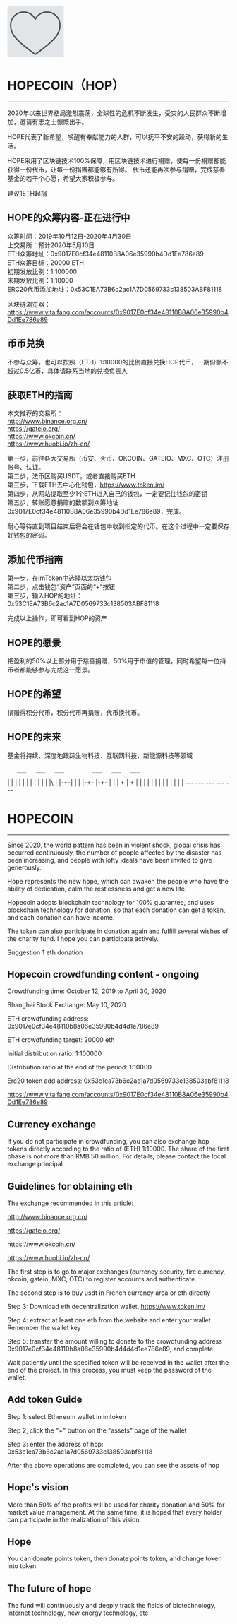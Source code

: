 ![image](https://github.com/timercoin001-pub/HOPECOIN/blob/master/hopecoin-128.jpg)

# HOPECOIN（HOP）
---------------

2020年以来世界格局激烈震荡，全球性的危机不断发生，受灾的人民群众不断增加，邀请有志之士慷慨出手。

HOPE代表了新希望，唤醒有奉献能力的人群，可以抚平不安的躁动，获得新的生活。

HOPE采用了区块链技术100%保障，用区块链技术进行捐赠，使每一份捐赠都能获得一份代币，让每一份捐赠都能够有所得。
代币还能再次参与捐赠，完成慈善基金的若干个心愿，希望大家积极参与。

建议1ETH起捐  

HOPE的众筹内容-正在进行中
----------------

众筹时间：2019年10月12日-2020年4月30日  
上交易所：预计2020年5月10日  
ETH众筹地址：0x9017E0cf34e48110B8A06e35990b4Dd1Ee786e89  
ETH众筹目标：20000 ETH  
初期发放比例：1:100000  
末期发放比例：1:10000  
ERC20代币添加地址：0x53C1EA73B6c2ac1A7D0569733c138503ABF81118  

区块链浏览器：https://www.yitaifang.com/accounts/0x9017E0cf34e48110B8A06e35990b4Dd1Ee786e89

币币兑换
----------------
不参与众筹，也可以按照（ETH）1:10000的比例直接兑换HOP代币，一期份额不超过0.5亿币，具体请联系当地的兑换负责人

获取ETH的指南
----------------

本文推荐的交易所：  
http://www.binance.org.cn/   
https://gateio.org/   
https://www.okcoin.cn/   
https://www.huobi.io/zh-cn/    

第一步，前往各大交易所（币安、火币、OKCOIN、GATEIO、MXC、OTC）注册账号、认证。  
第二步，法币区购买USDT，或者直接购买ETH  
第三步，下载ETH去中心化钱包，https://www.token.im/    
第四步，从网站提取至少1个ETH进入自己的钱包，一定要记住钱包的密钥   
第五步，转账愿意捐赠的数额到众筹地址 0x9017E0cf34e48110B8A06e35990b4Dd1Ee786e89，完成。

耐心等待直到项目结束后将会在钱包中收到指定的代币。在这个过程中一定要保存好钱包的密码。

添加代币指南
-----------

第一步，在imToken中选择以太坊钱包  
第二步，点击钱包“资产”页面的“+”按钮  
第三步，输入HOP的地址：0x53C1EA73B6c2ac1A7D0569733c138503ABF81118  

完成以上操作，即可看到HOP的资产   

HOPE的愿景
----------------
把盈利的50%以上部分用于慈善捐赠，50%用于市值的管理，同时希望每一位持币者都能够参与完成这一愿景。

HOPE的希望
----------------
捐赠得积分代币，积分代币再捐赠，代币换代币。

HOPE的未来
----------------
基金将持续、深度地跟踪生物科技、互联网科技、新能源科技等领域


       ___   ___   ___         ___   ___   ___        
|   | |   | |   | |           |     |   |   |   |\  | 
|-+-| |   | |-+-  |-+-        |     |   |   +   | + | 
|   | |   | |     |           |     |   |   |   |  \| 
       ---         ---         ---   ---   ---        
                                                      
                                                      
 # HOPECOIN
 ---------


Since 2020, the world pattern has been in violent shock, global crisis has occurred continuously, the number of people affected by the disaster has been increasing, and people with lofty ideals have been invited to give generously.


Hope represents the new hope, which can awaken the people who have the ability of dedication, calm the restlessness and get a new life.


Hopecoin adopts blockchain technology for 100% guarantee, and uses blockchain technology for donation, so that each donation can get a token, and each donation can have income.

The token can also participate in donation again and fulfill several wishes of the charity fund. I hope you can participate actively.

Suggestion 1 eth donation

Hopecoin crowdfunding content - ongoing
---------------------------------------


Crowdfunding time: October 12, 2019 to April 30, 2020

Shanghai Stock Exchange: May 10, 2020

ETH crowdfunding address: 0x9017e0cf34e48110b8a06e35990b4d4d1e786e89

ETH crowdfunding target: 20000 eth

Initial distribution ratio: 1:100000

Distribution ratio at the end of the period: 1:10000

Erc20 token add address: 0x53c1ea73b6c2ac1a7d0569733c138503abf81118

https://www.yitaifang.com/accounts/0x9017E0cf34e48110B8A06e35990b4Dd1Ee786e89

Currency exchange
----------------
If you do not participate in crowdfunding, you can also exchange hop tokens directly according to the ratio of (ETH) 1:10000. The share of the first phase is not more than RMB 50 million. For details, please contact the local exchange principal


Guidelines for obtaining eth
----------------


The exchange recommended in this article:  

http://www.binance.org.cn/

https://gateio.org/

https://www.okcoin.cn/

https://www.huobi.io/zh-cn/


The first step is to go to major exchanges (currency security, fire currency, okcoin, gateio, MXC, OTC) to register accounts and authenticate.

The second step is to buy usdt in French currency area or eth directly

Step 3: Download eth decentralization wallet, https://www.token.im/

Step 4: extract at least one eth from the website and enter your wallet. Remember the wallet key

Step 5: transfer the amount willing to donate to the crowdfunding address 0x9017e0cf34e48110b8a06e35990b4d4d4d1ee786e89, and complete.


Wait patiently until the specified token will be received in the wallet after the end of the project. In this process, you must keep the password of the wallet.

  
Add token Guide
------

Step 1: select Ethereum wallet in imtoken  

Step 2, click the "+" button on the "assets" page of the wallet  

Step 3: enter the address of hop: 0x53c1ea73b6c2ac1a7d0569733c138503abf81118  

After the above operations are completed, you can see the assets of hop  

  
Hope's vision
----------------

More than 50% of the profits will be used for charity donation and 50% for market value management. At the same time, it is hoped that every holder can participate in the realization of this vision.


Hope
----------------

You can donate points token, then donate points token, and change token into token.


The future of hope
----------------

The fund will continuously and deeply track the fields of biotechnology, Internet technology, new energy technology, etc

